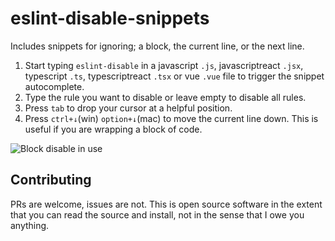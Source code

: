 # eslint-disable-snippets

Includes snippets for ignoring; a block, the current line, or the next line.

1. Start typing `eslint-disable` in a javascript `.js`, javascriptreact `.jsx`, typescript `.ts`, typescriptreact `.tsx` or vue `.vue` file to trigger the snippet autocomplete.
1. Type the rule you want to disable or leave empty to disable all rules.
1. Press `tab` to drop your cursor at a helpful position.
1. Press `ctrl+↓`(win) `option+↓`(mac) to move the current line down. This is useful if you are wrapping a block of
   code.

![Block disable in use](/images/disable-block_1.2.0.gif)

## Contributing

PRs are welcome, issues are not. This is open source software in the extent that you can read the source and install, not in the sense that I owe you anything.
